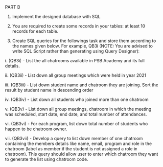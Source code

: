 PART B

1. Implement the designed database with SQL
 
2. You are required to create some records in your tables: at least 10 records for each table. 

3. Create SQL queries for the followings task and store them according to the names given below. For example, QB3i (NOTE: You are advised to write SQL Script rather than generating using Query Designer): 

i. (QB3i) - List the all chatrooms available in PSB Academy and its full details.
 
ii. (QB3ii) - List down all group meetings which were held in year 2021 

iii. (QB3iii) - List down student name and chatroom they are joining. Sort the result by student name in descending order 

iv. (QB3iv) - List down all students who joined more than one chatroom 

v. (QB3v) - List down all group meetings, chatroom in which the meeting was scheduled, start date, end date, and total number of attendances. 

vi. (QB3vi) - For each program, list down total number of students who happen to be chatroom owner. 

vii. (QB3vii) - Develop a query to list down member of one chatroom containing the members details like name, email, program and role in the chatroom (label as member if the student is not assigned a role in chatroom). This query should allow user to enter which chatroom they want to generate the list using chatroom code.
